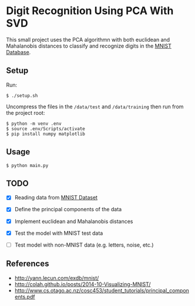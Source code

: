 # Digit Recognition Using PCA With SVD

This small project uses the PCA algorithmn with both euclidean and Mahalanobis distances to classify and recognize digits in the [MNIST Database](http://yann.lecun.com/exdb/mnist/).

## Setup
Run:
```console
$ ./setup.sh
```
Uncompress the files in the `/data/test` and `/data/training` then run from the project root:
```console
$ python -m venv .env
$ source .env/Scripts/activate
$ pip install numpy matplotlib
```

## Usage
```console
$ python main.py
```
## TODO
- [x] Reading data from [MNIST Dataset](http://yann.lecun.com/exdb/mnist/)
- [x] Define the principal components of the data
- [x] Implement euclidean and Mahalanobis distances
- [x] Test the model with MNIST test data
- [ ] Test model with non-MNIST data (e.g. letters, noise, etc.)


## References
- http://yann.lecun.com/exdb/mnist/
- http://colah.github.io/posts/2014-10-Visualizing-MNIST/
- http://www.cs.otago.ac.nz/cosc453/student_tutorials/principal_components.pdf